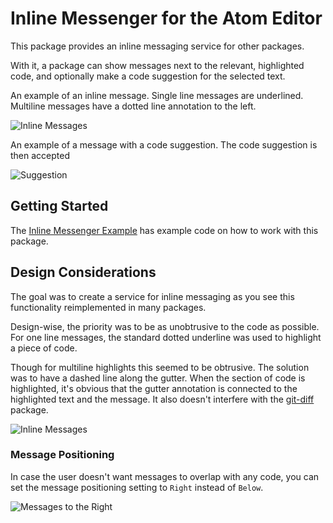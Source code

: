 # Inline Messenger for the Atom Editor

This package provides an inline messaging service for other packages.

With it, a package can show messages next to the relevant, highlighted code,  and optionally make a code suggestion for the selected text.

An example of an inline message.  Single line messages are underlined.  Multiline messages have a dotted line annotation to the left.

![Inline Messages](https://raw.githubusercontent.com/mdgriffith/atom-inline-messenger-example/master/img/inline-message.gif?token=AC54XW-QnrhkimH6dJcK5e67awSHD7wiks5VsvjswA%3D%3D)

An example of a message with a code suggestion.  The code suggestion is then accepted

![Suggestion](https://raw.githubusercontent.com/mdgriffith/atom-inline-messenger-example/master/img/inline-suggestion.gif?token=AC54XbSnGvf4CzBU9ItmUo31uRNDewc2ks5Vsvh_wA%3D%3D)

## Getting Started

The [Inline Messenger Example](https://github.com/mdgriffith/atom-inline-messenger-example) has example code on how to work with this package.


## Design Considerations

The goal was to create a service for inline messaging as you see this functionality reimplemented in many packages.

Design-wise, the priority was to be as unobtrusive to the code as possible.  For one line messages, the standard dotted underline was used to highlight a piece of code.

Though for multiline highlights this seemed to be obtrusive.  The solution was to have a dashed line along the gutter.  When the section of code is highlighted, it's obvious that the gutter annotation is connected to the highlighted text and the message.  It also doesn't interfere with the [git-diff](https://github.com/atom/git-diff) package.

![Inline Messages](https://raw.githubusercontent.com/mdgriffith/atom-inline-messenger-example/master/img/inline-message.gif?token=AC54XW-QnrhkimH6dJcK5e67awSHD7wiks5VsvjswA%3D%3D)

### Message Positioning

In case the user doesn't want messages to overlap with any code, you can set the message positioning setting to `Right` instead of `Below`.  

![Messages to the Right](https://raw.githubusercontent.com/mdgriffith/atom-inline-messenger-example/master/img/inline-message-right.gif)
